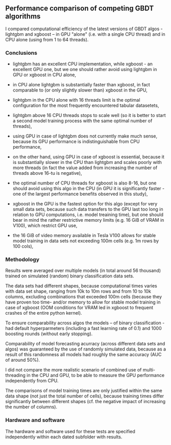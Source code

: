 ## Performance comparison of competing GBDT algorithms

I compared computational efficiency of the latest versions of GBDT algos - lightgbm and xgboost – in GPU "alone" (i.e. with a single CPU thread) and in CPU alone (using from 1 to 64 threads).

### Conclusions

- lightgbm has an excellent CPU implementation, while xgboost - an excellent GPU one, but we one should rather avoid using lightgbm in GPU or xgboost in CPU alone,

- in CPU alone lightgbm is substantially faster than xgboost, in fact comparable to (or only slightly slower than) xgboost in the GPU,

- lightgbm in the CPU alone with 16 threads limit is the optimal configuration for the most frequently encountered tabular datasetets,

- lightgbm above 16 CPU threads stops to scale well (so it is better to start a second model training process with the same optimal number of threads),

- using GPU in case of lightgbm does not currently make much sense, because its GPU performance is indistinguishable from CPU performance,

- on the other hand, using GPU in case of xgboost is essential, because it is substantially slower in the CPU than lightgbm and scales poorly with more threads (in fact the value added from increasing the number of threads above 16-tu is negative),

- the optimal number of CPU threads for xgboost is also 8-16, but one should avoid using this algo in the CPU (in GPU it is significantly faster - one of the largest performance benefits observed in this study),

- xgboost in the GPU is the fastest option for this algo (except for very small data sets, because such data transfers to the GPU last too long in relation to GPU computations, i.e. model treaining time), but one should bear in mind the rather restrictive memory limits (e.g. 16 GiB of VRAM in V100), which restrict GPU use,

- the 16 GiB of video memory available in Tesla V100 allows for stable model training in data sets not exceeding 100m cells (e.g. 1m rows by 100 cols),

### Methodology

Results were averaged over multiple models (in total around 56 thousand) trained on simulated (random) binary classification data sets.

The data sets had different shapes, because computational times varies with data set shape, ranging from 10k to 10m rows and from 10 to 10k columns, excluding combinations that exceeded 100m cells (because they have proven too time- and/or memory to allow for stable model training in case of xgboost (OOM conditions for VRAM led in xgboost to frequent crashes of the entire python kernel).

To ensure comparability across algos the models – of binary classification - had default hyperparmeters (including a fast learning rate of 0.1) and 1000 boosting rounds (without early stopping).

Comparability of model forecasting acurracy (across different data sets and algos) was guaranteed by the use of randomly simulated data, because as a result of this randomness all models had roughly the same accuracy (AUC of around 50%).

I did not compare the more realistic scenario of combined use of multi-threading in the CPU and GPU, to be able to measure the GPU performance independently from CPU.

The comparisons of model training times are only justified within the same data shape (not just the total number of cells), because training times differ significantly between different shapes (cf. the negative impact of increasing the number of columns).

### Hardware and software
The hardware and software used for these tests are specified independently within each dated subfolder with results.
